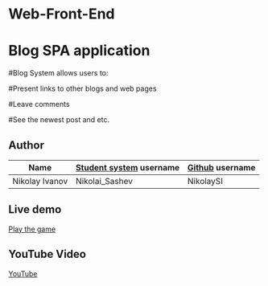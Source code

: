 # Web-Front-End

# Blog SPA application

#Blog System allows users to:

#Present links to other blogs and web pages

#Leave comments

#See the newest post and etc.

## Author
| Name | [Student system](https://telerikacademy.com) username | [Github](https://github.com) username|
|:----:|:-----------------------|:-----------------------------|
| Nikolay Ivanov | Nikolai_Sashev | NikolaySI | 

## Live demo
[Play the game](https://rawgit.com/Team-Pisco-Sour/Jumper/master/Jumper/index.html#)

## YouTube Video
[YouTube](https://youtu.be/8xbqCDsYhrk)

